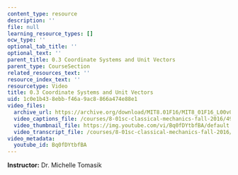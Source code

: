 ```yaml
---
content_type: resource
description: ''
file: null
learning_resource_types: []
ocw_type: ''
optional_tab_title: ''
optional_text: ''
parent_title: 0.3 Coordinate Systems and Unit Vectors
parent_type: CourseSection
related_resources_text: ''
resource_index_text: ''
resourcetype: Video
title: 0.3 Coordinate Systems and Unit Vectors
uid: 1c0e1b43-8ebb-f46a-9ac8-866a474e88e1
video_files:
  archive_url: https://archive.org/download/MIT8.01F16/MIT8_01F16_L00v03_360p.mp4
  video_captions_file: /courses/8-01sc-classical-mechanics-fall-2016/49f18648b65f55fd80ef2edf2771becf_Bq0fDYtbfBA.vtt
  video_thumbnail_file: https://img.youtube.com/vi/Bq0fDYtbfBA/default.jpg
  video_transcript_file: /courses/8-01sc-classical-mechanics-fall-2016/57ac37315639916f411cd7c83537f5f4_Bq0fDYtbfBA.pdf
video_metadata:
  youtube_id: Bq0fDYtbfBA
---
```


**Instructor:** Dr. Michelle Tomasik